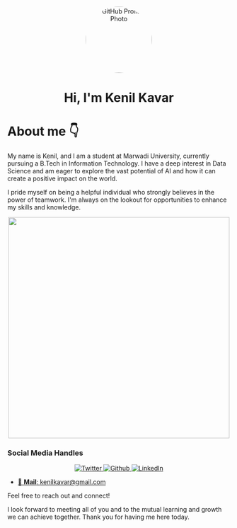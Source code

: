 <div align="center">
  <img src="https://avatars.githubusercontent.com/u/125490448?v=4" alt="GitHub Profile Photo" style="border-radius: 50%; width: 150px; height: 150px;">
  <h1>Hi, I'm Kenil Kavar</h1>
</div>


# About me 👇
My name is Kenil, and I am a student at Marwadi University, currently pursuing a B.Tech in Information Technology. I have a deep interest in Data Science and am eager to explore the vast potential of AI and how it can create a positive impact on the world.

I pride myself on being a helpful individual who strongly believes in the power of teamwork. I'm always on the lookout for opportunities to enhance my skills and knowledge.

<p align="center">
  <img width="500" src="https://github-readme-stats.vercel.app/api?username=Kenil-kavar&show_icons=true&theme=tokyonight" /> 
 
</p>

### Social Media Handles

<p align="center">
  <a href="https://twitter.com/KenilKavar">
    <img src="https://img.shields.io/twitter/follow/KenilKavar?color=1DA1F2&logo=twitter&style=for-the-badge" alt="Twitter">
  </a>
  
  <a href="https://github.com/Kenil-kavar">
    <img src="https://img.shields.io/badge/Follow%20on-GitHub-black?style=for-the-badge&logo=github" alt="Github">
  </a>
  
  <a href="https://www.linkedin.com/in/kenil-kavar-957744256/">
    <img src="https://img.shields.io/badge/Connect%20on-LinkedIn-blue?style=for-the-badge&logo=linkedin" alt="LinkedIn">
    
  </p>

- 📧 **Mail**: kenilkavar@gmail.com

Feel free to reach out and connect! 

I look forward to meeting all of you and to the mutual learning and growth we can achieve together. Thank you for having me here today.
